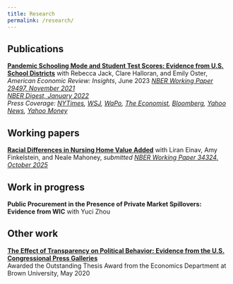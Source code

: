 ```yaml
---
title: Research
permalink: /research/
---
```


## Publications

**[Pandemic Schooling Mode and Student Test Scores: Evidence from U.S. School Districts](https://www.aeaweb.org/articles?id=10.1257/aeri.20210748)**  with Rebecca Jack, Clare Halloran, and Emily Oster, _American Economic Review: Insights_, June 2023 
  *[NBER Working Paper 29497, November 2021](/files/Oster_Pandemic_Test_Scores_Updated.pdf)*  
  *[NBER Digest, January 2022](https://www.nber.org/digest-202201/remote-schooling-and-standardized-test-scores)*  
  *Press Coverage: [NYTimes](https://www.nytimes.com/2021/12/20/opinion/omicron-schools-do-not-close.html), [WSJ](https://www.wsj.com/articles/remote-learning-fails-the-test-nber-study-schools-11638463245), [WaPo](https://www.washingtonpost.com/opinions/2021/12/07/solution-remote-learning-woes-is-not-more-remote-learning/), [The Economist](https://www.economist.com/espressochart/2021-12-20), [Bloomberg](https://www.bloomberg.com/opinion/articles/2021-12-07/shutting-down-schools-again-is-indefensible), [Yahoo News](https://nz.news.yahoo.com/remote-learning-led-to-catastrophic-learning-loss-new-study-finds-143532040.html?guccounter=1&guce_referrer=aHR0cHM6Ly93d3cubmJlci5vcmcv&guce_referrer_sig=AQAAAF6tCQBBoDs5igdtmpMA_8Xyz1jXvjM0GvEEHqz6zrnNLt1k7ZI_2IDfGRlwtzkwWieNvYoghl2FRHAAQyAk42iwgn7IcLU-ytziDejZLehvwDdGohcUEnDLrQ93OFB0M61yeHHXkFGlNSdl4mzfkK9X2TkTNP9fUn_wMwjvU9PN), [Yahoo Money](https://money.yahoo.com/remote-learning-lower-test-scores-160555222.html)* 

## Working papers

**[Racial Differences in Nursing Home Value Added](/files/PAC_2.pdf)** with Liran Einav, Amy Finkelstein, and Neale Mahoney, _submitted_ 
*[NBER Working Paper 34324, October 2025](https://www.nber.org/papers/w34324)* 

  
## Work in progress

**Public Procurement in the Presence of Private Market Spillovers: Evidence from WIC** with Yuci Zhou

## Other work

**[The Effect of Transparency on Political Behavior: Evidence from the U.S. Congressional Press Galleries](/files/pressgalleries.pdf)**  
  Awarded the Outstanding Thesis Award from the Economics Department at Brown University, May 2020   
  
  




 
 
